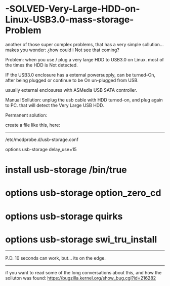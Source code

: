 # -SOLVED-Very-Large-HDD-on-Linux-USB3.0-mass-storage-Problem

another of those super complex problems, that has a very simple sollution...
makes you wonder: ¿how could i Not see that coming?

Problem:
when you use / plug a very large HDD to USB3.0 on Linux.
most of the times the HDD is Not detected.

IF the USB3.0 enclosure has a external powersupply,
can be turned-On, after being plugged or continue to be On un-plugged from USB.

usually external enclosures with ASMedia USB SATA controller.

Manual Sollution:
unplug the usb cable with HDD turned-on, and plug again to PC.
that will detect the Very Large USB HDD.

Permanent solution:

create a file like this, here:

-----

/etc/modprobe.d/usb-storage.conf

options usb-storage delay_use=15
# install usb-storage /bin/true 
# options usb-storage option_zero_cd
# options usb-storage quirks
# options usb-storage swi_tru_install

-----

P.D. 10 seconds can work, but... its on the edge.

-----
if you want to read some of the long conversations about this, and how the solluton was found:
https://bugzilla.kernel.org/show_bug.cgi?id=216282

